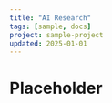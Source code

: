 ```yaml
---
title: "AI Research"
tags: [sample, docs]
project: sample-project
updated: 2025-01-01
---
```


# Placeholder
